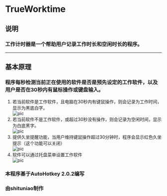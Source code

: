# TrueWorktime
## 说明

### 工作计时器是一个帮助用户记录工作时长和空闲时长的程序。

---

## 基本原理
### 程序每秒检测当前正在使用的软件是否是预先设定的工作软件，以及用户是否在30秒内有鼠标操作或键盘输入。    
     
1. 若当前软件是工作软件，且电脑在30秒内有键鼠操作，则会记录为工作时间，显示为黑底白字。  
   ![pic](https://gd-hbimg.huaban.com/17c195cb35592709755e627cec7f8e747ea3ccfd254d-YRz54V)
2. 若当前软件不是工作软件，或超过30秒没有操作，则会记录为空闲时间，显示为白底黑字。  
   ![pic](https://gd-hbimg.huaban.com/28589e0e034902c6990dd3f6fc1221175b9bf5f83325-N982Cn)
3. 提供久坐提醒功能，当用户维持键鼠操作超过30分钟时，程序会显示红色久坐提示（这个功能可以关闭）  
   ![pic](https://gd-hbimg.huaban.com/333b04cdb1d33e53d236d56f70440c655d124c871596-GcVxU1)
4. 软件可以通过托盘菜单设置工作软件  
   ![pic](https://gd-hbimg.huaban.com/67c5b53251b72c7b8ed5970fc336cc5296a1314c4fc5-9benJV)
   


### 本程序基于AutoHotkey 2.0.2编写  
### 由shituniao制作




